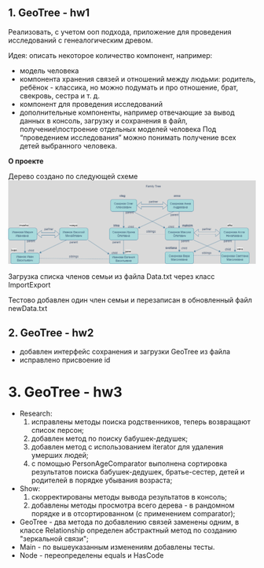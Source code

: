 ## 1. GeoTree - hw1
Реализовать, с учетом ооп подхода, приложение для проведения исследований с генеалогическим древом.

Идея: описать некоторое количество компонент, например:
* модель человека
* компонента хранения связей и отношений между людьми: родитель, ребёнок - классика, но можно подумать и про отношение, брат, свекровь, сестра и т. д.
* компонент для проведения исследований
* дополнительные компоненты, например отвечающие за вывод данных в консоль, загрузку и сохранения в файл, получение\построение отдельных моделей человека
  Под “проведением исследования” можно понимать получение всех детей выбранного человека.

**О проекте**

Дерево создано по следующей схеме
![Tree](Tree.png)

Загрузка списка членов семьи из файла Data.txt через класс ImportExport

Тестово добавлен один член семьи и перезаписан в обновленный файл newData.txt

## 2. GeoTree - hw2

* добавлен интерфейс сохранения и загрузки GeoTree из файла
* исправлено присвоение id

# 3. GeoTree - hw3

* Research:
  1. исправлены методы поиска родственников, теперь возвращают список персон;
  2. добавлен метод по поиску бабушек-дедушек;
  3. добавлен метод с использованием iterator для удаления умерших людей;
  4. с помощью PersonAgeComparator выполнена сортировка результатов поиска бабушек-дедушек, братье-сестер, детей и родителей в порядке убывания возраста;
* Show:
  1. скорректированы методы вывода результатов в консоль;
  2. добавлены методы просмотра всего дерева - в рандомном порядке и в отсортированном (с применением comparator);
* GeoTree - два метода по добавлению связей заменены одним, в классе Relationship определен абстрактный метод по созданию "зеркальной связи";
* Main - по вышеуказанным изменениям добавлены тесты.
* Node - переопределены equals и HasCode




